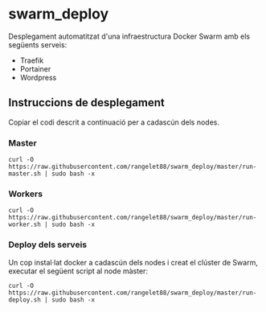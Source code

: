 # swarm_deploy

Desplegament automatitzat d'una infraestructura Docker Swarm amb els següents serveis:
  * Traefik
  * Portainer
  * Wordpress

## Instruccions de desplegament

Copiar el codi descrit a continuació per a cadascún dels nodes.

### Master

```
curl -O https://raw.githubusercontent.com/rangelet88/swarm_deploy/master/run-master.sh | sudo bash -x
```

### Workers

```
curl -O https://raw.githubusercontent.com/rangelet88/swarm_deploy/master/run-worker.sh | sudo bash -x
```

### Deploy dels serveis

Un cop instal·lat docker a cadascún dels nodes i creat el clúster de Swarm, executar el següent
script al node màster:

```
curl -O https://raw.githubusercontent.com/rangelet88/swarm_deploy/master/run-deploy.sh | sudo bash -x
```
